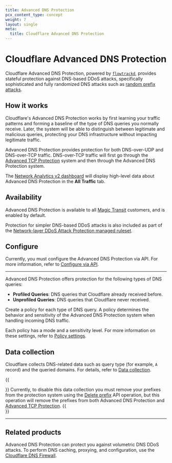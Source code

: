 ```yaml
---
title: Advanced DNS Protection
pcx_content_type: concept
weight: 7
layout: single
meta:
  title: Cloudflare Advanced DNS Protection
---
```


# Cloudflare Advanced DNS Protection

Cloudflare Advanced DNS Protection, powered by [`flowtrackd`](https://blog.cloudflare.com/announcing-flowtrackd/), provides stateful protection against DNS-based DDoS attacks, specifically sophisticated and fully randomized DNS attacks such as [random prefix attacks](/dns/dns-firewall/random-prefix-attacks/about/).

## How it works

Cloudflare's Advanced DNS Protection works by first learning your traffic patterns and forming a baseline of the type of DNS queries you normally receive. Later, the system will be able to distinguish between legitimate and malicious queries, protecting your DNS infrastructure without impacting legitimate traffic.

Advanced DNS Protection provides protection for both DNS-over-UDP and DNS-over-TCP traffic. DNS-over-TCP traffic will first go through the [Advanced TCP Protection](/ddos-protection/tcp-protection/) system and then through the Advanced DNS Protection system.

The [Network Analytics v2 dashboard](/analytics/network-analytics/) will display high-level data about Advanced DNS Protection in the **All Traffic** tab.

## Availability

Advanced DNS Protection is available to all [Magic Transit](/magic-transit/) customers, and is enabled by default.

Protection for simpler DNS-based DDoS attacks is also included as part of the [Network-layer DDoS Attack Protection managed ruleset](/ddos-protection/managed-rulesets/network/).

## Configure

Currently, you must configure the Advanced DNS Protection via API. For more information, refer to [Configure via API](/ddos-protection/dns-protection/configure-api/).

---

Advanced DNS Protection offers protection for the following types of DNS queries:
* **Profiled Queries**: DNS queries that Cloudflare already received before.
* **Unprofiled Queries**: DNS queries that Cloudflare never received.

Create a policy for each type of DNS query. A policy determines the behavior and sensitivity of the Advanced DNS Protection system when handling incoming DNS traffic.

Each policy has a mode and a sensitivity level. For more information on these settings, refer to [Policy settings](/ddos-protection/dns-protection/settings/).

## Data collection

Cloudflare collects DNS-related data such as query type (for example, `A` record) and the queried domains. For details, refer to [Data collection](/analytics/network-analytics/reference/data-collection/).

{{<Aside type="warning">}}
Currently, to disable this data collection you must remove your prefixes from the protection system using the [Delete prefix](/ddos-protection/tcp-protection/api/#prefix-operations) API operation, but this operation will remove the prefixes from both Advanced DNS Protection and [Advanced TCP Protection](/ddos-protection/tcp-protection/).
{{</Aside>}}

---

## Related products

Advanced DNS Protection can protect you against volumetric DNS DDoS attacks. To perform DNS caching, proxying, and configuration, use the [Cloudflare DNS Firewall](/dns/dns-firewall/).